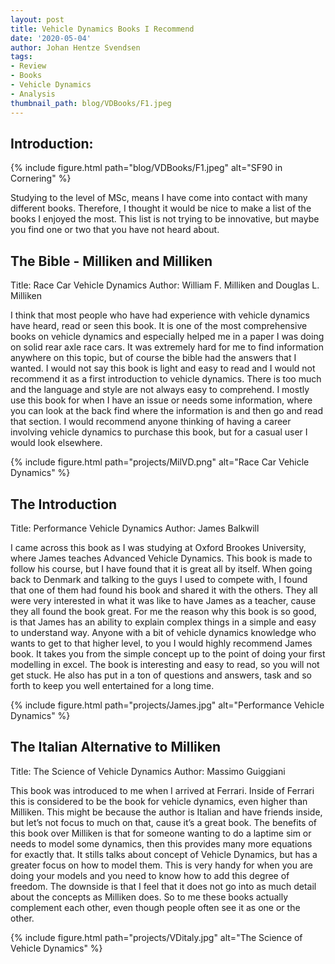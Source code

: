 ```yaml
---
layout: post
title: Vehicle Dynamics Books I Recommend
date: '2020-05-04'
author: Johan Hentze Svendsen
tags:
- Review
- Books
- Vehicle Dynamics
- Analysis
thumbnail_path: blog/VDBooks/F1.jpeg
---
```


## Introduction:  

{% include figure.html path="blog/VDBooks/F1.jpeg" alt="SF90 in Cornering" %}

Studying to the level of MSc, means I have come into contact with many different 
books. Therefore, I thought it would be nice to make a list of the books I enjoyed 
the most. This list is not trying to be innovative, but maybe you find one or two 
that you have not heard about.

## The Bible - Milliken and Milliken 
Title: Race Car Vehicle Dynamics
Author: William F. Milliken and Douglas L. Milliken

I think that most people who have had experience with vehicle dynamics have heard, 
read or seen this book. It is one of the most comprehensive books on vehicle dynamics 
and especially helped me in a paper I was doing on solid rear axle race cars. It was 
extremely hard for me to find information anywhere on this topic, but of course the bible 
had the answers that I wanted. I would not say this book is light and easy to read and 
I would not recommend it as a first introduction to vehicle dynamics. There is too much 
and the language and style are not always easy to comprehend. I mostly use this book 
for when I have an issue or needs some information, where you can look at the back 
find where the information is and then go and read that section. I would recommend anyone 
thinking of having a career involving vehicle dynamics to purchase this book, but 
for a casual user I would look elsewhere.

{% include figure.html path="projects/MilVD.png" alt="Race Car Vehicle Dynamics" %}

## The Introduction
Title: Performance Vehicle Dynamics
Author: James Balkwill

I came across this book as I was studying at Oxford Brookes University, where James 
teaches Advanced Vehicle Dynamics. This book is made to follow his course, but I have 
found that it is great all by itself. When going back to Denmark and talking to the 
guys I used to compete with, I found that one of them had found his book and shared 
it with the others. They all were very interested in what it was like to have James 
as a teacher, cause they all found the book great. For me the reason why this book 
is so good, is that James has an ability to explain complex things in a simple and 
easy to understand way. Anyone with a bit of vehicle dynamics knowledge who wants to 
get to that higher level, to you I would highly recommend James book. It takes you 
from the simple concept up to the point of doing your first modelling in excel. The 
book is interesting and easy to read, so you will not get stuck. He also has put in 
a ton of questions and answers, task and so forth to keep you well entertained for a 
long time.

{% include figure.html path="projects/James.jpg" alt="Performance Vehicle Dynamics" %}

## The Italian Alternative to Milliken
Title: The Science of Vehicle Dynamics
Author: Massimo Guiggiani

This book was introduced to me when I arrived at Ferrari. Inside of Ferrari this is 
considered to be the book for vehicle dynamics, even higher than Milliken. This might 
be because the author is Italian and have friends inside, but let’s not focus to much 
on that, cause it’s a great book. The benefits of this book over Milliken is that for 
someone wanting to do a laptime sim or needs to model some dynamics, then this provides 
many more equations for exactly that. It stills talks about concept of Vehicle Dynamics, 
but has a greater focus on how to model them. This is very handy for when you are doing 
your models and you need to know how to add this degree of freedom. The downside is that 
I feel that it does not go into as much detail about the concepts as Milliken does. 
So to me these books actually complement each other, even though people often see it as 
one or the other.

{% include figure.html path="projects/VDitaly.jpg" alt="The Science of Vehicle Dynamics" %}

